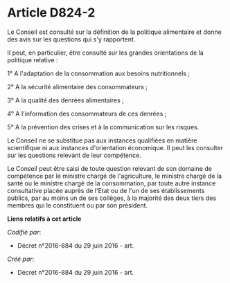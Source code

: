 # Article D824-2

Le Conseil est consulté sur la définition de la politique alimentaire et donne des avis sur les questions qui s'y rapportent.

II peut, en particulier, être consulté sur les grandes orientations de la politique relative :

1° A l'adaptation de la consommation aux besoins nutritionnels ;

2° A la sécurité alimentaire des consommateurs ;

3° A la qualité des denrées alimentaires ;

4° A l'information des consommateurs de ces denrées ;

5° A la prévention des crises et à la communication sur les risques.

Le Conseil ne se substitue pas aux instances qualifiées en matière scientifique ni aux instances d'orientation économique. II
peut les consulter sur les questions relevant de leur compétence.

Le Conseil peut être saisi de toute question relevant de son domaine de compétence par le ministre chargé de l'agriculture,
le ministre chargé de la santé ou le ministre chargé de la consommation, par toute autre instance consultative placée auprès
de l'Etat ou de l'un de ses établissements publics, par au moins un de ses collèges, à la majorité des deux tiers des membres
qui le constituent ou par son président.

**Liens relatifs à cet article**

_Codifié par_:

  - Décret n°2016-884 du 29 juin 2016 - art.

_Créé par_:

  - Décret n°2016-884 du 29 juin 2016 - art.
